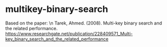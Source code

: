 # multikey-binary-search

Based on the paper: \n
Tarek, Ahmed. (2008). Multi-key binary search and the related performance. 
https://www.researchgate.net/publication/228409571_Multi-key_binary_search_and_the_related_performance
